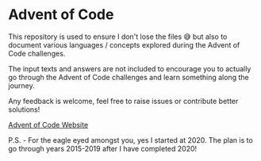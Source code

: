 # Advent of Code

This repository is used to ensure I don't lose the files :sweat_smile: but also to document various languages / concepts explored during the Advent of Code challenges.

The input texts and answers are not included to encourage you to actually go through the Advent of Code challenges and learn something along the journey.

Any feedback is welcome, feel free to raise issues or contribute better solutions!

[Advent of Code Website](https://adventofcode.com)

P.S. - For the eagle eyed amongst you, yes I started at 2020. The plan is to go through years 2015-2019 after I have completed 2020!
